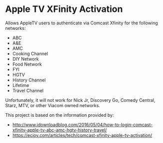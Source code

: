 # Apple TV XFinity Activation

Allows AppleTV users to authenticate via Comcast Xfinity for the following networks:
* ABC
* A&E
* AMC
* Cooking Channel
* DIY Network
* Food Network
* FYI
* HGTV
* History Channel
* Lifetime
* Travel Channel

Unfortunately, it will not work for Nick Jr, Discovery Go, Comedy Central, Starz, MTV, or other Viacom owned networks.

This project is based on the information provided by:
- http://www.idownloadblog.com/2016/05/04/how-to-login-comcast-xfinity-apple-tv-abc-amc-hgtv-history-travel/
- https://eciov.com/articles/tech/comcast-xfinity-apple-tv-activation/
